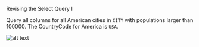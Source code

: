 Revising the Select Query I

Query all columns for all American cities in `CITY` with populations larger than 100000. The CountryCode for America is `USA`.

![alt text](https://github.com/vshaddix/hackerrank-python/blob/master/SQL/Revising%20the%20Select%20Query%20I/input.jpg?raw=true)
